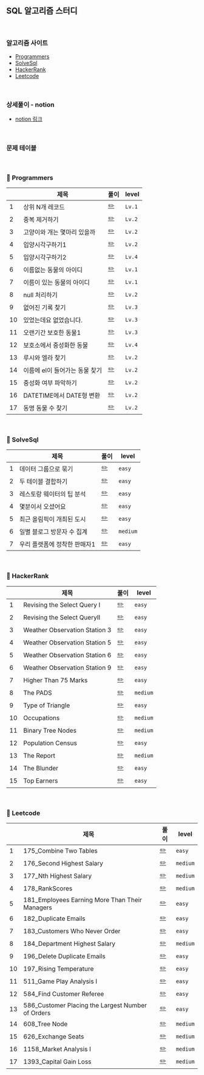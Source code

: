## SQL 알고리즘 스터디
</br>

### 알고리즘 사이트 
- [Programmers](https://programmers.co.kr/?utm_source=google&utm_medium=cpc&utm_campaign=brand_prgms_pc&gclid=CjwKCAjwsfuYBhAZEiwA5a6CDNqv782Pq7AqBhNmcPSolzy4pwUpBrKMxQRhG3ndXy7dkHsW_cZm9BoCF3sQAvD_BwE)
- [SolveSql](https://solvesql.com/problems/)
- [HackerRank](https://www.hackerrank.com/dashboard)
- [Leetcode](https://leetcode.com/problemset/database/)

</br>

### 상세풀이 - notion
- [notion 링크](https://www.notion.so/SQL-8770ac4533834ea0beb895605590c690)

</br>

### 문제 테이블
</br>

### 🔶 Programmers
|   |제목|풀이|level|
|---|---|---|--|
|1|상위 N개 레코드|[✏️](./Programmers/1_상위N개레코드.sql)|`Lv.1`|
|2|중복 제거하기|[✏️](./Programmers/2_중복제거하기.sql)|`Lv.2`|
|3|고양이와 개는 몇마리 있을까|[✏️](./Programmers/3_고양이와개는몇마리있을까.sql)|`Lv.2`|
|4|입양시각구하기1|[✏️](./Programmers/4_입양시각구하기1.sql)|`Lv.2`|
|5|입양시각구하기2|[✏️](./Programmers/5_입양시각구하기2.sql)|`Lv.4`|
|6|이름없는 동물의 아이디|[✏️](./Programmers/6_이름없는동물의아이디.sql)|`Lv.1`|
|7|이름이 있는 동물의 아이디|[✏️](./Programmers/7_이름이있는동물의아이디.sql)|`Lv.1`|
|8|null 처리하기|[✏️](./Programmers/8_null처리하기.sql)|`Lv.2`|
|9|없어진 기록 찾기|[✏️](./Programmers/9_없어진기록찾기.sql)|`Lv.3`|
|10|있었는데요 없었습니다.|[✏️](./Programmers/10_있었는데요없었습니다.sql)|`Lv.3`|
|11|오랜기간 보호한 동물1|[✏️](./Programmers/11_오랜기간보호한동물1.sql)|`Lv.3`|
|12|보호소에서 중성화한 동물|[✏️](./Programmers/12_보호소에서중성화한동물.sql)|`Lv.4`|
|13|루시와 엘라 찾기|[✏️](./Programmers/13_루시와엘라찾기.sql)|`Lv.2`|
|14|이름에 el이 들어가는 동물 찾기|[✏️](./Programmers/14_이름에el이들어가는동물찾기.sql)|`Lv.2`|
|15|중성화 여부 파악하기|[✏️](./Programmers/15_중성화여부파악하기.sql)|`Lv.2`|
|16|DATETIME에서 DATE형 변환|[✏️](./Programmers/16_DATETIME에서DATE형변환.sql)|`Lv.2`|
|17|동명 동물 수 찾기|[✏️](./Programmers/17_동명동물수찾기.sql)|`Lv.2`|

</br>

### 🔷 SolveSql
|   |제목|풀이|level|
|---|---|---|--|
|1|데이터 그룹으로 묶기|[✏️](./SolveSql/1_데이터그룹으로묶기.sql)|`easy`|
|2|두 테이블 결합하기|[✏️](./SolveSql/2_두테이블결합하기.sql)|`easy`|
|3|레스토랑 웨이터의 팁 분석|[✏️](./SolveSql/3_레스토랑웨이터의팁분석.sql)|`easy`|
|4|몇분이서 오셨어요|[✏️](./SolveSql/4_몇분이서오셨어요.sql)|`easy`|
|5|최근 올림픽이 개최된 도시|[✏️](./SolveSql/5_최근올림픽이개최된도시.sql)|`easy`|
|6|일별 블로그 방문자 수 집계|[✏️](./SolveSql/6_일별블로그방문자수집계.sql)|`medium`|
|7|우리 플랫폼에 정착한 판매자1|[✏️](./SolveSql/7_우리플랫폼에정착한판매자1.sql)|`easy`|

</br>

### 🔶 HackerRank

|   |제목|풀이|level|
|---|---|---|--|
|1|Revising the Select Query I|[✏️](./HackerRank/1_RevisingtheSelectQueryI.sql)|`easy`|
|2|Revising the Select QueryII|[✏️](./HackerRank/2_RevisingtheSelectQueryII.sql)|`easy`|
|3|Weather Observation Station 3|[✏️](./HackerRank/3_WeatherObservationStation3.sql)|`easy`|
|4|Weather Observation Station 5|[✏️](./HackerRank/4_WeatherObservationStation5.sql)|`easy`|
|5|Weather Observation Station 6|[✏️](./HackerRank/5_WeatherObservationStation6.sql)|`easy`|
|6|Weather Observation Station 9|[✏️](./HackerRank/6_WeatherObservationStation9.sql)|`easy`|
|7|Higher Than 75 Marks|[✏️](./HackerRank/7_HigherThan75Marks.sql)|`easy`|
|8|The PADS|[✏️](./HackerRank/8_ThePADS.sql)|`medium`|
|9|Type of Triangle|[✏️](./HackerRank/9_TypeofTriangle.sql)|`easy`|
|10|Occupations|[✏️](./HackerRank/10_Occupations.sql)|`medium`|
|11|Binary Tree Nodes|[✏️](./HackerRank/11_BinaryTreeNodes.sql)|`medium`|
|12|Population Census|[✏️](./HackerRank/12_PopulationCensus.sql)|`easy`|
|13|The Report|[✏️](./HackerRank/13_TheReport.sql)|`medium`|
|14|The Blunder|[✏️](./HackerRank/14_TheBlunder.sql.sql)|`easy`|
|15|Top Earners|[✏️](./HackerRank/15_TopEarners.sql)|`easy`|

</br>

### 🔷 Leetcode
|   |제목|풀이|level|
|---|---|---|--|
|1|175_Combine Two Tables|[✏️](./Leetcode/1_175_CombineTwoTables.sql)|`easy`|
|2|176_Second Highest Salary|[✏️](./Leetcode/2_176_SecondHighestSalary.sql)|`medium`|
|3|177_Nth Highest Salary|[✏️](./Leetcode/3_177_NthHighestSalary.sql)|`medium`|
|4|178_RankScores|[✏️](./Leetcode/4_178_RankScores.sql)|`medium`|
|5|181_Employees Earning More Than Their Managers|[✏️](./Leetcode/5_181_EmployeesEarningMoreThanTheirManagers.sql)|`easy`|
|6|182_Duplicate Emails|[✏️](./Leetcode/6_182_DuplicateEmails.sql)|`easy`|
|7|183_Customers Who Never Order|[✏️](./Leetcode/7_183_CustomersWhoNeverOrder.sql)|`easy`|
|8|184_Department Highest Salary|[✏️](./Leetcode/8_184_DepartmentHighestSalary.sql)|`medium`|
|9|196_Delete Duplicate Emails|[✏️](./Leetcode/9_196_DeleteDuplicateEmails.sql)|`easy`|
|10|197_Rising Temperature|[✏️](./Leetcode/10_197_RisingTemperature.sql)|`easy`|
|11|511_Game Play Analysis I|[✏️](./Leetcode/11_511_GamePlayAnalysisI.sql)|`easy`|
|12|584_Find Customer Referee|[✏️](./Leetcode/12_584_FindCustomerReferee.sql)|`easy`|
|13|586_Customer Placing the Largest Number of Orders|[✏️](./Leetcode/13_586_CustomerPlacingtheLargestNumberofOrders.sql)|`easy`|
|14|608_Tree Node|[✏️](./Leetcode/14_608_TreeNode.sql)|`medium`|
|15|626_Exchange Seats|[✏️](./Leetcode/15_626_ExchangeSeats.sql)|`medium`|
|16|1158_Market Analysis I|[✏️](./Leetcode/16_1158_MarketAnalysisI.sql)|`medium`|
|17|1393_Capital Gain Loss|[✏️](./Leetcode/17_1393_CapitalGainLoss.sql)|`medium`|
